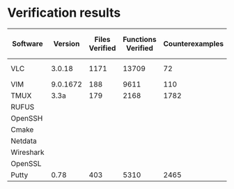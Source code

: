 # Verification results

| Software  | Version | Files Verified | Functions Verified | Counterexamples | Overall time | Peak Memory Usage |
|-----------|---------|----------------|--------------------|-----------------|--------------|-------------------|
| VLC       |  3.0.18 | 1171           | 13709              | 72                |   1033.79s         |  20.09 MB          |
| VIM       |  9.0.1672    | 188       |  9611              | 110               |              |  554.56s                 | 39.83MB
| TMUX      |  3.3a   | 179            | 2168               | 1782                |  52218.45s       | 43.12MB            |
| RUFUS     |         |                |                    |                 |              |                   |
| OpenSSH   |         |                |                    |                 |              |                   |
| Cmake     |         |                |                    |                 |              |                   |
| Netdata   |         |                |                    |                 |              |                   |
| Wireshark |         |                |                    |                 |              |                   |
| OpenSSL   |         |                |                    |                 |              |                   |
| Putty     | 0.78    | 403            | 5310               | 2465            | 66210.32s    | 58.54MB           |

